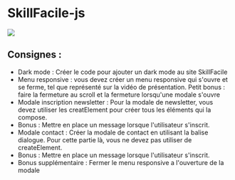 # SkillFacile-js

<img src="img/logo-blanc.png">

## Consignes :

* Dark mode : Créer le code pour ajouter un dark mode au site SkillFacile
* Menu responsive : vous devez créer un menu responsive qui s'ouvre et se ferme, tel que représenté sur la vidéo de présentation. Petit bonus : faire la fermeture au scroll et la fermeture lorsqu'une modale s'ouvre
* Modale inscription newsletter : Pour la modale de newsletter, vous devez utiliser les creatElement pour créer tous les éléments qui la compose.
* Bonus : Mettre en place un message lorsque l'utilisateur s'inscrit.
* Modale contact : Créer la modale de contact en utilisant la balise dialogue. Pour cette partie là, vous ne devez pas utiliser de createElement.
* Bonus : Mettre en place un message lorsque l'utilisateur s'inscrit.
* Bonus supplémentaire : Fermer le menu responsive a l'ouverture de la modale
